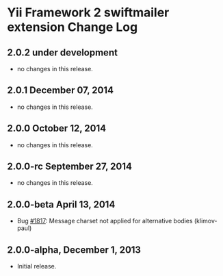 Yii Framework 2 swiftmailer extension Change Log
================================================

2.0.2 under development
-----------------------

- no changes in this release.


2.0.1 December 07, 2014
-----------------------

- no changes in this release.


2.0.0 October 12, 2014
----------------------

- no changes in this release.


2.0.0-rc September 27, 2014
---------------------------

- no changes in this release.


2.0.0-beta April 13, 2014
-------------------------

- Bug [#1817](https://github.com/yiisoft/yii2/issues/1817): Message charset not applied for alternative bodies (klimov-paul)

2.0.0-alpha, December 1, 2013
-----------------------------

- Initial release.
